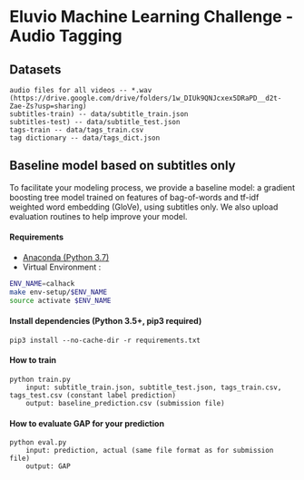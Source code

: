 # Eluvio Machine Learning Challenge - Audio Tagging

## Datasets
    
    audio files for all videos -- *.wav (https://drive.google.com/drive/folders/1w_DIUk9QNJcxex5DRaPD__d2t-Zae-Zs?usp=sharing)
    subtitles-train) -- data/subtitle_train.json
    subtitles-test) -- data/subtitle_test.json
    tags-train -- data/tags_train.csv
    tag dictionary -- data/tags_dict.json

## Baseline model based on subtitles only
    
To facilitate your modeling process, we provide a baseline model: a gradient boosting tree model trained on features of bag-of-words and tf-idf weighted word embedding (GloVe), using subtitles only. We also upload evaluation routines to help improve your model. 

#### Requirements

* [Anaconda (Python 3.7)](https://www.anaconda.com/download/#download)
* Virtual Environment :
```bash
ENV_NAME=calhack
make env-setup/$ENV_NAME
source activate $ENV_NAME
```

#### Install dependencies (Python 3.5+, pip3 required) 
	pip3 install --no-cache-dir -r requirements.txt
    
#### How to train
    python train.py
        input: subtitle_train.json, subtitle_test.json, tags_train.csv, tags_test.csv (constant label prediction)
        output: baseline_prediction.csv (submission file)
        
#### How to evaluate GAP for your prediction 
    python eval.py  
        input: prediction, actual (same file format as for submission file) 
        output: GAP 
    
